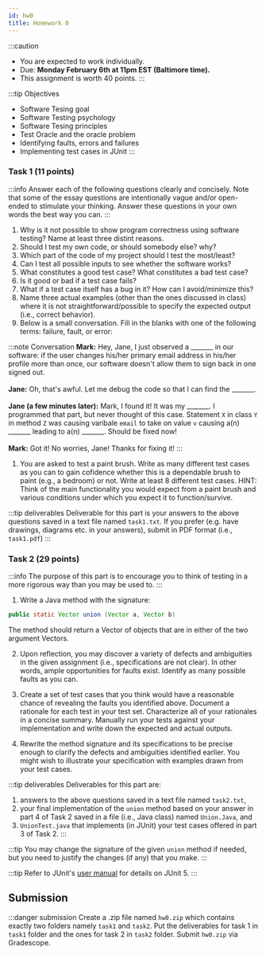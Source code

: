 ```yaml
---
id: hw0
title: Homework 0 
---
```


:::caution
* You are expected to work individually.
* Due: **Monday February 6th at 11pm EST (Baltimore time).**
* This assignment is worth 40 points.
:::

:::tip Objectives
* Software Tesing goal
* Software Testing psychology
* Software Tesing principles
* Test Oracle and the oracle problem
* Identifying faults, errors and failures
* Implementing test cases in JUnit
:::

### Task 1 (11 points)

:::info
Answer each of the following questions clearly and concisely. Note that some of the essay questions are intentionally vague and/or open-ended to stimulate your thinking. Answer these questions in your own words the best way you can.
:::

1. Why is it not possible to show program correctness using software testing? Name at least three distint reasons.
1. Should I test my own code, or should somebody else? why?
1. Which part of the code of my project should I test the most/least?
1. Can I test all possible inputs to see whether the software works?
1. What constitutes a good test case? What constitutes a bad test case?
1. Is it good or bad if a test case fails?
1. What if a test case itself has a bug in it? How can I avoid/minimize this?
1. Name three actual examples (other than the ones discussed in class) where it is not straightforward/possible to specify the expected output (i.e., correct behavior).
1. Below is a small conversation. Fill in the blanks with one of the following terms: failure, fault, or error: <br />

:::note Conversation
__Mark:__ Hey, Jane, I just observed a \_\_\_\_\_\_\_ in our software: if the user changes his/her primary email address in his/her profile more than once, our software doesn't allow them to sign back in one signed out. <br/><br />
__Jane:__ Oh, that's awful. Let me debug the code so that I can find the \_\_\_\_\_\_\_.<br /><br />
__Jane (a few minutes later):__ Mark, I found it! It was my \_\_\_\_\_\_\_. I programmed that part, but never thought of this case. Statement `X` in class `Y` in method `Z` was causing varibale `email` to take on value `v` causing a(n) \_\_\_\_\_\_\_ leading to a(n) \_\_\_\_\_\_\_. Should be fixed now! <br /><br />
__Mark:__ Got it! No worries, Jane! Thanks for fixing it!
:::

1. You are asked to test a paint brush. Write as many different test cases as you can to gain cofidence whether this is a dependable brush to paint (e.g., a bedroom) or not. Write at least 8 different test cases. HINT: Think of the main functionality you would expect from a paint brush and various conditions under which you expect it to function/survive.

:::tip deliverables
Deliverable for this part is your answers to the above questions saved in a text file named `task1.txt`. If you prefer (e.g. have drawings, diagrams etc. in your answers), submit in PDF format (i.e., `task1.pdf`)
:::


### Task 2 (29 points)
:::info
The purpose of this part is to encourage you to think of testing in a more rigorous way than you may be used to. 
:::

1. Write a Java method with the signature:

```java
public static Vector union (Vector a, Vector b)
```

The method should return a Vector of objects that are in either of the two argument Vectors.

2. Upon reflection, you may discover a variety of defects and ambiguities in the given assignment (i.e., specifications are not clear). In other words, ample opportunities for faults exist. Identify as many possible faults as you can. 

3. Create a set of test cases that you think would have a reasonable chance of revealing the faults you identified above. Document a rationale for each test in your test set. Characterize all of your rationales in a concise summary. Manually run your tests against your implementation and write down the expected and actual outputs. 

4. Rewrite the method signature and its specifications to be precise enough to clarify the defects and ambiguities identified earlier. You might wish to illustrate your specification with examples drawn from your test cases. 

:::tip deliverables
Deliverables for this part are:

1. answers to the above questions saved in a text file named `task2.txt`,
1. your final implementation of the `union` method based on your answer in part 4 of Task 2 saved in a file (i.e., Java class) named `Union.Java`, and
1. `UnionTest.java` that implements (in JUnit) your test cases offered in part 3 of Task 2.
:::

:::tip
You may change the signature of the given `union` method if needed, but you need to justify the changes (if any) that you make.
:::

:::tip
Refer to JUnit's [user manual](https://junit.org/junit5/docs/current/user-guide/) for details on JUnit 5.
:::

## Submission
:::danger submission
Create a .zip file named `hw0.zip` which contains exactly two folders namely `task1` and `task2`. Put the deliverables for task 1 in `task1` folder and the ones for task 2 in `task2` folder. Submit `hw0.zip` via Gradescope.